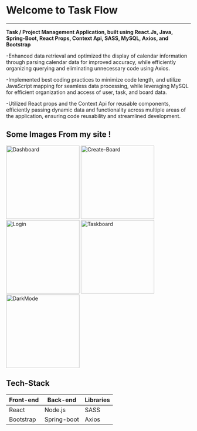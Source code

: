  <div>
  <h1>Welcome to Task Flow</h1>
  <hr />
  <p>
  <strong>Task / Project Management Application, built using React.Js, Java, Spring-Boot, React Props, Context Api, SASS, MySQL, Axios, and Bootstrap</strong>

-Enhanced data retrieval and optimized the display of calendar information through parsing calendar data for improved accuracy, while efficiently organizing querying and eliminating unnecessary code using Axios.

-Implemented best coding practices to minimize code length, and utilize JavaScript mapping for seamless data processing, while leveraging MySQL for efficient organization and access of user, task, and board data.

-Utilized React props and the Context Api for reusable components, efficiently passing dynamic data and functionality across multiple areas of the application, ensuring code reusability and streamlined development.

  </p>
  <div>
    <h2>Some Images From my site !</h2>
    <div>
      <img style="width: 200px;" src="https://i.imgur.com/dYcnws9.png" alt="Dashboard"/>
      <img style="width: 200px;" src="https://i.imgur.com/gOHrnMm.png"alt="Create-Board"/>
      <img style="width: 200px;" src="https://i.imgur.com/u31tJnA.png" alt="Login"/>
      <img style="width: 200px;" src="https://i.imgur.com/lSvwh8N.png" alt="Taskboard"/>
      <img style="width: 200px;" src="https://i.imgur.com/gybQMTm.png" alt="DarkMode"/>
    </div>
    <h2>Tech-Stack</h2>
    <div>
      <table>
        <thead>
          <tr>
            <th>
              Front-end
            </th>
            <th>
              Back-end
            </th>
            <th>
              Libraries
            </th>
          </tr>
        </thead>
        <tbody>
          <tr>
            <td>
            React
            </td>
            <td>
            Node.js
            </td>
            <td>
            SASS
            </td>
          </tr>
          <tr>
            <td>
            Bootstrap
            </td>
            <td>
            Spring-boot
            </td>
            <td>
            Axios
            </td>
          </tr>
        </tbody>
      </table
    </div>
   </div>
</div>
